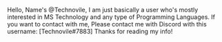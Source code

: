 Hello, Name's @Technovile, I am just basically a user who's mostly interested in MS Technology and any type of Programming Languages.
If you want to contact with me, Please contact me with Discord with this username: [Technovile#7883]
Thanks for reading my info!
